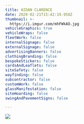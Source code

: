 ```yaml
---
title: AIDAN CLARENCE
date: 2020-02-21T15:42:19.958Z
thumbnail: >-
  https://i.imgur.com/mhFWkAO.jpg
vehicleGraphics: true
vehicleWraps: false
fleetWork: false
internalSignage: false
externalSignage: false
advertisingBanners: false
clothingBranding: false
bespokeStickers: false
cardsAndLeaflets: false
siteSafety: false
wayfinding: false
subcontractor: false
customWork: false
glassManifestation: false
siteHoarding: false
swingAndPavementSigns: false

---
```

![](https://i.imgur.com/mhFWkAO.jpg)
